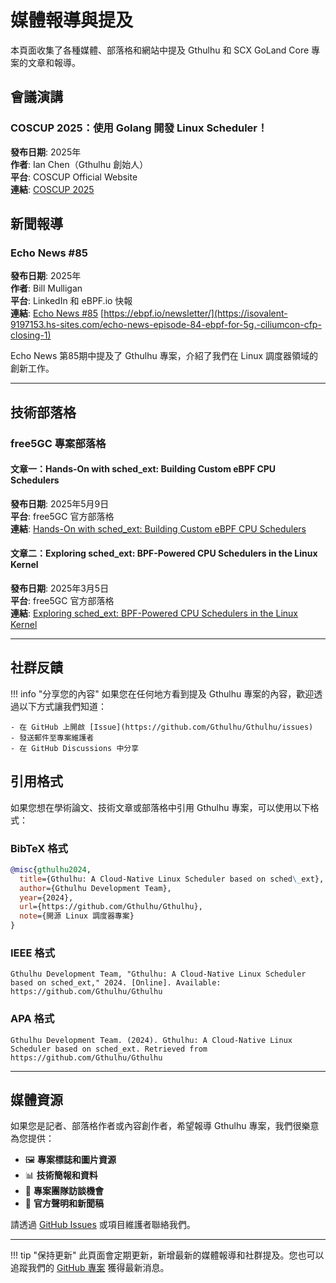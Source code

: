 # 媒體報導與提及

本頁面收集了各種媒體、部落格和網站中提及 Gthulhu 和 SCX GoLand Core 專案的文章和報導。

## 會議演講

### COSCUP 2025：使用 Golang 開發 Linux Scheduler！

**發布日期**: 2025年</br>
**作者**: Ian Chen（Gthulhu 創始人）</br>
**平台**: COSCUP Official Website</br>
**連結**: [COSCUP 2025](https://pretalx.coscup.org/coscup-2025/talk/review/PVBJLQEF7XEEUKYK3BCLREQSCNNUC33E)

## 新聞報導

### Echo News #85

**發布日期**: 2025年</br>
**作者**: Bill Mulligan</br>
**平台**: LinkedIn 和 eBPF.io 快報</br>
**連結**: [Echo News #85](https://www.linkedin.com/pulse/echo-news-85-bill-mulligan-jcsgf/) [https://ebpf.io/newsletter/](https://isovalent-9197153.hs-sites.com/echo-news-episode-84-ebpf-for-5g.-ciliumcon-cfp-closing-1)


Echo News 第85期中提及了 Gthulhu 專案，介紹了我們在 Linux 調度器領域的創新工作。

---

## 技術部落格

### free5GC 專案部落格

#### 文章一：Hands-On with sched_ext: Building Custom eBPF CPU Schedulers
**發布日期**: 2025年5月9日  
**平台**: free5GC 官方部落格  
**連結**: [Hands-On with sched_ext: Building Custom eBPF CPU Schedulers](https://free5gc.org/blog/20250509/20250509/)

#### 文章二：Exploring sched_ext: BPF-Powered CPU Schedulers in the Linux Kernel
**發布日期**: 2025年3月5日  
**平台**: free5GC 官方部落格  
**連結**: [Exploring sched_ext: BPF-Powered CPU Schedulers in the Linux Kernel](https://free5gc.org/blog/20250305/20250305/)

---

## 社群反饋

!!! info "分享您的內容"
    如果您在任何地方看到提及 Gthulhu 專案的內容，歡迎透過以下方式讓我們知道：
    
    - 在 GitHub 上開啟 [Issue](https://github.com/Gthulhu/Gthulhu/issues)
    - 發送郵件至專案維護者
    - 在 GitHub Discussions 中分享

## 引用格式

如果您想在學術論文、技術文章或部落格中引用 Gthulhu 專案，可以使用以下格式：

### BibTeX 格式
```bibtex
@misc{gthulhu2024,
  title={Gthulhu: A Cloud-Native Linux Scheduler based on sched\_ext},
  author={Gthulhu Development Team},
  year={2024},
  url={https://github.com/Gthulhu/Gthulhu},
  note={開源 Linux 調度器專案}
}
```

### IEEE 格式
```
Gthulhu Development Team, "Gthulhu: A Cloud-Native Linux Scheduler based on sched_ext," 2024. [Online]. Available: https://github.com/Gthulhu/Gthulhu
```

### APA 格式
```
Gthulhu Development Team. (2024). Gthulhu: A Cloud-Native Linux Scheduler based on sched_ext. Retrieved from https://github.com/Gthulhu/Gthulhu
```

---

## 媒體資源

如果您是記者、部落格作者或內容創作者，希望報導 Gthulhu 專案，我們很樂意為您提供：

- 🖼️ **專案標誌和圖片資源**
- 📊 **技術簡報和資料**
- 🎤 **專案團隊訪談機會**
- 📝 **官方聲明和新聞稿**

請透過 [GitHub Issues](https://github.com/Gthulhu/Gthulhu/issues) 或項目維護者聯絡我們。

---

!!! tip "保持更新"
    此頁面會定期更新，新增最新的媒體報導和社群提及。您也可以追蹤我們的 [GitHub 專案](https://github.com/Gthulhu/Gthulhu) 獲得最新消息。
